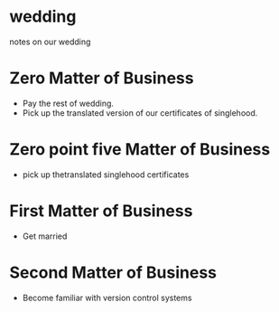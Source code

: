 # wedding
notes on our wedding

# Zero Matter of Business
- Pay the rest of wedding.
- Pick up the translated version of our certificates of singlehood.

# Zero point five Matter of Business
- pick up thetranslated singlehood certificates

# First Matter of Business
- Get married

# Second Matter of Business
- Become familiar with version control systems


